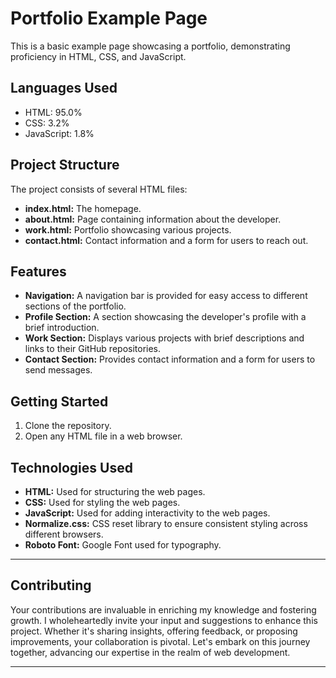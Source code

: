 # Portfolio Example Page

This is a basic example page showcasing a portfolio, demonstrating proficiency in HTML, CSS, and JavaScript.

## Languages Used

- HTML: 95.0%
- CSS: 3.2%
- JavaScript: 1.8%

## Project Structure

The project consists of several HTML files:

- **index.html:** The homepage.
- **about.html:** Page containing information about the developer.
- **work.html:** Portfolio showcasing various projects.
- **contact.html:** Contact information and a form for users to reach out.

## Features

- **Navigation:** A navigation bar is provided for easy access to different sections of the portfolio.
- **Profile Section:** A section showcasing the developer's profile with a brief introduction.
- **Work Section:** Displays various projects with brief descriptions and links to their GitHub repositories.
- **Contact Section:** Provides contact information and a form for users to send messages.

## Getting Started

1. Clone the repository.
2. Open any HTML file in a web browser.

## Technologies Used

- **HTML:** Used for structuring the web pages.
- **CSS:** Used for styling the web pages.
- **JavaScript:** Used for adding interactivity to the web pages.
- **Normalize.css:** CSS reset library to ensure consistent styling across different browsers.
- **Roboto Font:** Google Font used for typography.

---
## Contributing

Your contributions are invaluable in enriching my knowledge and fostering growth. I wholeheartedly invite your input and suggestions to enhance this project. Whether it's sharing insights, offering feedback, or proposing improvements, your collaboration is pivotal. Let's embark on this journey together, advancing our expertise in the realm of web development.

---

